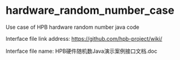 # hardware_random_number_case
Use case of HPB hardware random number java code

Interface file link address: https://github.com/hpb-project/wiki/

Interface file name: HPB硬件随机数Java演示案例接口文档.doc
